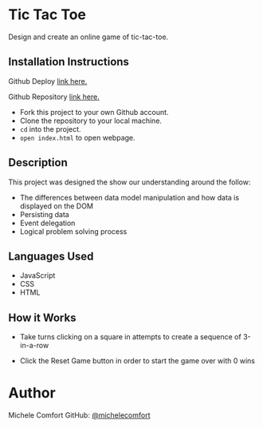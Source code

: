 # Tic Tac Toe

Design and create an online game of tic-tac-toe.

## Installation Instructions

Github Deploy <a href = 'https://michelecomfort.github.io/tic-tac-toe/'>link here.</a>

Github Repository <a href='https://github.com/michelecomfort/tic-tac-toe'>link here.</a>

- Fork this project to your own Github account.
- Clone the repository to your local machine.
- `cd` into the project.
- `open index.html` to open webpage.

## Description

This project was designed the show our understanding around the follow:

- The differences between data model manipulation and how data is displayed on the DOM
- Persisting data
- Event delegation
- Logical problem solving process

## Languages Used

- JavaScript
- CSS
- HTML

## How it Works

- Take turns clicking on a square in attempts to create a sequence of 3-in-a-row



- Click the Reset Game button in order to start the game over with 0 wins



# Author
Michele Comfort GitHub: <a href="https://github.com/michelecomfort">@michelecomfort</a>
